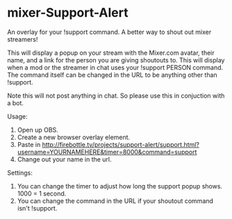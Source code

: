 # mixer-Support-Alert
An overlay for your !support command. A better way to shout out mixer streamers!

This will display a popup on your stream with the Mixer.com avatar, their name, and a link for the person you are giving shoutouts to. This will display when a mod or the streamer in chat uses your !support PERSON command. The command itself can be changed in the URL to be anything other than !support. 

Note this will not post anything in chat. So please use this in conjuction with a bot.

Usage: <br>
1. Open up OBS. <br>
2. Create a new browser overlay element. <br>
3. Paste in http://firebottle.tv/projects/support-alert/support.html?username=YOURNAMEHERE&timer=8000&command=support <br>
4. Change out your name in the url.

Settings: <br>
1. You can change the timer to adjust how long the support popup shows. 1000 = 1 second. <br>
2. You can change the command in the URL if your shoutout command isn't !support.
